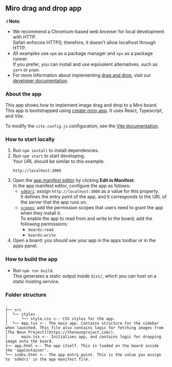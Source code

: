 ## Miro drag and drop app

**&nbsp;ℹ&nbsp;Note**:

- We recommend a Chromium-based web browser for local development with HTTP. \
  Safari enforces HTTPS; therefore, it doesn't allow localhost through HTTP.
- All examples use `npm` as a package manager and `npx` as a package runner. \
  If you prefer, you can install and use equivalent alternatives, such as `yarn` or `pnpm`.
- For more information about implementing [drag and drop](https://developers.miro.com/docs/add-drag-and-drop-to-your-app), visit our [developer documentation](https://developers.miro.com).

### About the app

This app shows how to implement image drag and drop to a Miro board. \
This app is bootstrapped using [create-miro-app](https://www.npmjs.com/package/create-miro-app). It uses React, Typescript, and Vite.

To modify the `vite.config.js` configuration, see the [Vite documentation](https://vitejs.dev/guide/).

### How to start locally

1. Run `npm install` to install dependencies.
2. Run `npm start` to start developing. \
   Your URL should be similar to this example:
   ```
   http://localhost:3000
   ```
3. Open the [app manifest editor](https://developers.miro.com/docs/manually-create-an-app#step-2-configure-your-app-in-miro) by clicking **Edit in Manifest**. \
   In the app manifest editor, configure the app as follows:
   - [`sdkUri`](https://developers.miro.com/docs/app-manifest#sdkuri): assign `http://localhost:3000` as a value for this property. \
     It defines the entry point of the app, and it corresponds to the URL of the server that the app runs on.
   - [`scopes`](https://developers.miro.com/docs/app-manifest#scopes): add the permission scopes that users need to grant the app when they install it. \
     To enable the app to read from and write to the board, add the following permissions:
     - `boards:read`
     - `boards:write`
4. Open a board: you should see your app in the apps toolbar or in the apps panel.

### How to build the app

- Run `npm run build`. \
  This generates a static output inside `dist/`, which you can host on a static hosting service.

### Folder structure

```
.
├── src
│  └── styles
│      └── style.css <-- CSS styles for the app.
│  └── App.tsx <-- The main app. Contains structure for the sidebar when launched. This file also contains logic for fetching images from [The Noun Project](https://thenounproject.com/).
│      main.tsx <-- Initializes app, and contains logic for dropping image onto the board.
├── app.html <-- The app itself. This is loaded on the board inside the 'appContainer'.
└── index.html <-- The app entry point. This is the value you assign to 'sdkUri' in the app manifest file.
```
